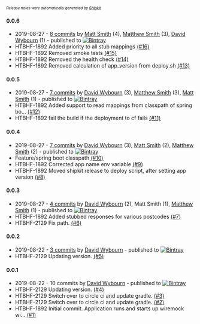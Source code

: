 <sup><sup>*Release notes were automatically generated by [Shipkit](http://shipkit.org/)*</sup></sup>

#### 0.0.6
 - 2019-08-27 - [8 commits](https://github.com/DepartmentOfHealth-htbhf/htbhf-os-places-stub/compare/v0.0.5...v0.0.6) by [Matt Smith](https://github.com/YetAnotherMatt) (4), [Matthew Smith](https://github.com/YetAnotherMatt) (3), [David Wybourn](https://github.com/dwybourn) (1) - published to [![Bintray](https://img.shields.io/badge/Bintray-0.0.6-green.svg)](https://bintray.com/departmentofhealth-htbhf/maven/htbhf-os-places-stub/0.0.6)
 - HTBHF-1892 Added priority to all stub mappings [(#16)](https://github.com/DepartmentOfHealth-htbhf/htbhf-os-places-stub/pull/16)
 - HTBHF-1892 Removed smoke tests [(#15)](https://github.com/DepartmentOfHealth-htbhf/htbhf-os-places-stub/pull/15)
 - HTBHF-1892 Removed the health check [(#14)](https://github.com/DepartmentOfHealth-htbhf/htbhf-os-places-stub/pull/14)
 - HTBHF-1892 Removed calculation of app_version from deploy.sh [(#13)](https://github.com/DepartmentOfHealth-htbhf/htbhf-os-places-stub/pull/13)

#### 0.0.5
 - 2019-08-27 - [7 commits](https://github.com/DepartmentOfHealth-htbhf/htbhf-os-places-stub/compare/v0.0.4...v0.0.5) by [David Wybourn](https://github.com/dwybourn) (3), [Matthew Smith](https://github.com/YetAnotherMatt) (3), [Matt Smith](https://github.com/YetAnotherMatt) (1) - published to [![Bintray](https://img.shields.io/badge/Bintray-0.0.5-green.svg)](https://bintray.com/departmentofhealth-htbhf/maven/htbhf-os-places-stub/0.0.5)
 - HTBHF-1892 Added support to read mappings from classpath of spring bo… [(#12)](https://github.com/DepartmentOfHealth-htbhf/htbhf-os-places-stub/pull/12)
 - HTBHF-1892 fail the build if the deployment to cf fails [(#11)](https://github.com/DepartmentOfHealth-htbhf/htbhf-os-places-stub/pull/11)

#### 0.0.4
 - 2019-08-27 - [7 commits](https://github.com/DepartmentOfHealth-htbhf/htbhf-os-places-stub/compare/v0.0.3...v0.0.4) by [David Wybourn](https://github.com/dwybourn) (3), [Matt Smith](https://github.com/YetAnotherMatt) (2), [Matthew Smith](https://github.com/YetAnotherMatt) (2) - published to [![Bintray](https://img.shields.io/badge/Bintray-0.0.4-green.svg)](https://bintray.com/departmentofhealth-htbhf/maven/htbhf-os-places-stub/0.0.4)
 - Feature/spring boot classpath [(#10)](https://github.com/DepartmentOfHealth-htbhf/htbhf-os-places-stub/pull/10)
 - HTBHF-1892 Corrected app name env variable [(#9)](https://github.com/DepartmentOfHealth-htbhf/htbhf-os-places-stub/pull/9)
 - HTBHF-1892 Moved shipkit release to deploy script, after setting app version [(#8)](https://github.com/DepartmentOfHealth-htbhf/htbhf-os-places-stub/pull/8)

#### 0.0.3
 - 2019-08-27 - [4 commits](https://github.com/DepartmentOfHealth-htbhf/htbhf-os-places-stub/compare/v0.0.2...v0.0.3) by [David Wybourn](https://github.com/dwybourn) (2), Matt Smith (1), [Matthew Smith](https://github.com/YetAnotherMatt) (1) - published to [![Bintray](https://img.shields.io/badge/Bintray-0.0.3-green.svg)](https://bintray.com/departmentofhealth-htbhf/maven/htbhf-os-places-stub/0.0.3)
 - HTBHF-1892 Added stubbed responses for various postcodes [(#7)](https://github.com/DepartmentOfHealth-htbhf/htbhf-os-places-stub/pull/7)
 - HTBHF-2129 Fix path. [(#6)](https://github.com/DepartmentOfHealth-htbhf/htbhf-os-places-stub/pull/6)

#### 0.0.2
 - 2019-08-22 - [3 commits](https://github.com/DepartmentOfHealth-htbhf/htbhf-os-places-stub/compare/v0.0.1...v0.0.2) by [David Wybourn](https://github.com/dwybourn) - published to [![Bintray](https://img.shields.io/badge/Bintray-0.0.2-green.svg)](https://bintray.com/departmentofhealth-htbhf/maven/htbhf-os-places-stub/0.0.2)
 - HTBHF-2129 Updating version. [(#5)](https://github.com/DepartmentOfHealth-htbhf/htbhf-os-places-stub/pull/5)

#### 0.0.1
 - 2019-08-22 - 10 commits by [David Wybourn](https://github.com/dwybourn) - published to [![Bintray](https://img.shields.io/badge/Bintray-0.0.1-green.svg)](https://bintray.com/departmentofhealth-htbhf/maven/htbhf-os-places-stub/0.0.1)
 - HTBHF-2129 Updating version. [(#4)](https://github.com/DepartmentOfHealth-htbhf/htbhf-os-places-stub/pull/4)
 - HTBHF-2129 Switch over to circle ci and update gradle. [(#3)](https://github.com/DepartmentOfHealth-htbhf/htbhf-os-places-stub/pull/3)
 - HTBHF-2129 Switch over to circle ci and update gradle. [(#2)](https://github.com/DepartmentOfHealth-htbhf/htbhf-os-places-stub/pull/2)
 - HTBHF-1892 Initial commit. Application runs and starts up wiremock wi… [(#1)](https://github.com/DepartmentOfHealth-htbhf/htbhf-os-places-stub/pull/1)

